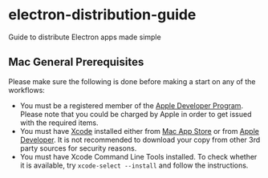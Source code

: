 # electron-distribution-guide

Guide to distribute Electron apps made simple

## Mac General Prerequisites

Please make sure the following is done before making a start on any of the workflows:

- You must be a registered member of the [Apple Developer Program](https://developer.apple.com/programs/). Please note that you could be charged by Apple in order to get issued with the required items.
- You must have [Xcode](https://developer.apple.com/xcode/) installed either from [Mac App Store](https://developer.apple.com/xcode/download/) or from [Apple Developer](https://itunes.apple.com/us/app/xcode/id497799835?ls=1&mt=12). It is not recommended to download your copy from other 3rd party sources for security reasons.
- You must have Xcode Command Line Tools installed. To check whether it is available, try `xcode-select --install` and follow the instructions.

[Mac General Prerequisites]: MacGeneralPrerequisites.md
[Development-signed Application]: DevelopmentSignedApplication.md
[Mac App Store Deployment]: MacAppStoreDeployment.md
[Mac App Store Deployment (outdated)]: MacAppStoreDeploymentOutdated.md
[Developer ID-signed Application]: DeveloperIDSignedApplication.md
